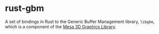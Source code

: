 # rust-gbm

A set of bindings in Rust to the Generic Buffer Management library, `libgbm`,
which is a component of the [Mesa 3D Graphics Library](http://www.mesa3d.org/).
